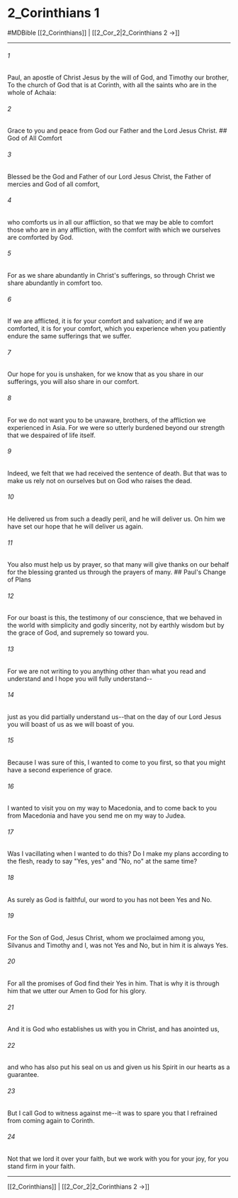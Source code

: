 # 2_Corinthians 1
#MDBible
[[2_Corinthians]] | [[2_Cor_2|2_Corinthians 2 →]]

***

###### 1 
Paul, an apostle of Christ Jesus by the will of God, and Timothy our brother, To the church of God that is at Corinth, with all the saints who are in the whole of Achaia: 

###### 2 
Grace to you and peace from God our Father and the Lord Jesus Christ. ## God of All Comfort 

###### 3 
Blessed be the God and Father of our Lord Jesus Christ, the Father of mercies and God of all comfort, 

###### 4 
who comforts us in all our affliction, so that we may be able to comfort those who are in any affliction, with the comfort with which we ourselves are comforted by God. 

###### 5 
For as we share abundantly in Christ's sufferings, so through Christ we share abundantly in comfort too. 

###### 6 
If we are afflicted, it is for your comfort and salvation; and if we are comforted, it is for your comfort, which you experience when you patiently endure the same sufferings that we suffer. 

###### 7 
Our hope for you is unshaken, for we know that as you share in our sufferings, you will also share in our comfort. 

###### 8 
For we do not want you to be unaware, brothers, of the affliction we experienced in Asia. For we were so utterly burdened beyond our strength that we despaired of life itself. 

###### 9 
Indeed, we felt that we had received the sentence of death. But that was to make us rely not on ourselves but on God who raises the dead. 

###### 10 
He delivered us from such a deadly peril, and he will deliver us. On him we have set our hope that he will deliver us again. 

###### 11 
You also must help us by prayer, so that many will give thanks on our behalf for the blessing granted us through the prayers of many. ## Paul's Change of Plans 

###### 12 
For our boast is this, the testimony of our conscience, that we behaved in the world with simplicity and godly sincerity, not by earthly wisdom but by the grace of God, and supremely so toward you. 

###### 13 
For we are not writing to you anything other than what you read and understand and I hope you will fully understand-- 

###### 14 
just as you did partially understand us--that on the day of our Lord Jesus you will boast of us as we will boast of you. 

###### 15 
Because I was sure of this, I wanted to come to you first, so that you might have a second experience of grace. 

###### 16 
I wanted to visit you on my way to Macedonia, and to come back to you from Macedonia and have you send me on my way to Judea. 

###### 17 
Was I vacillating when I wanted to do this? Do I make my plans according to the flesh, ready to say "Yes, yes" and "No, no" at the same time? 

###### 18 
As surely as God is faithful, our word to you has not been Yes and No. 

###### 19 
For the Son of God, Jesus Christ, whom we proclaimed among you, Silvanus and Timothy and I, was not Yes and No, but in him it is always Yes. 

###### 20 
For all the promises of God find their Yes in him. That is why it is through him that we utter our Amen to God for his glory. 

###### 21 
And it is God who establishes us with you in Christ, and has anointed us, 

###### 22 
and who has also put his seal on us and given us his Spirit in our hearts as a guarantee. 

###### 23 
But I call God to witness against me--it was to spare you that I refrained from coming again to Corinth. 

###### 24 
Not that we lord it over your faith, but we work with you for your joy, for you stand firm in your faith. 

***

[[2_Corinthians]] | [[2_Cor_2|2_Corinthians 2 →]]
